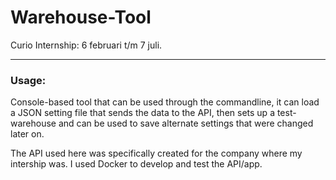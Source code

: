 # Warehouse-Tool
Curio Internship: 6 februari t/m 7 juli.
***
### Usage:
Console-based tool that can be used through the commandline, it can load a JSON setting file that sends the data to the API, 
then sets up a test-warehouse and can be used to save alternate settings that were changed later on.

The API used here was specifically created for the company where my intership was. I used Docker to develop and test the API/app.
